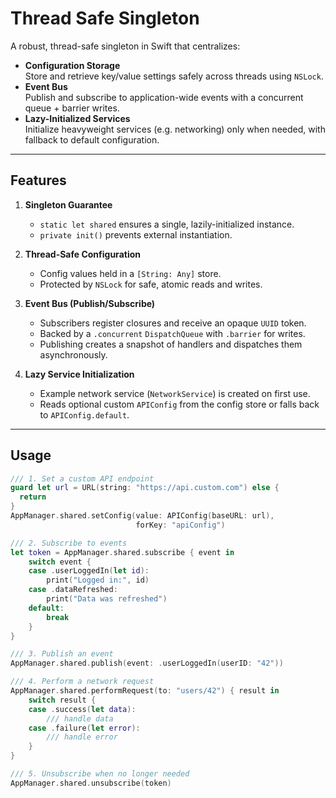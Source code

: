 # Thread Safe Singleton

A robust, thread-safe singleton in Swift that centralizes:

- **Configuration Storage**  
  Store and retrieve key/value settings safely across threads using `NSLock`.  
- **Event Bus**  
  Publish and subscribe to application-wide events with a concurrent queue + barrier writes.  
- **Lazy-Initialized Services**  
  Initialize heavyweight services (e.g. networking) only when needed, with fallback to default configuration.

---

## Features

1. **Singleton Guarantee**  
   - `static let shared` ensures a single, lazily-initialized instance.  
   - `private init()` prevents external instantiation.

2. **Thread-Safe Configuration**  
   - Config values held in a `[String: Any]` store.  
   - Protected by `NSLock` for safe, atomic reads and writes.

3. **Event Bus (Publish/Subscribe)**  
   - Subscribers register closures and receive an opaque `UUID` token.  
   - Backed by a `.concurrent` `DispatchQueue` with `.barrier` for writes.  
   - Publishing creates a snapshot of handlers and dispatches them asynchronously.

4. **Lazy Service Initialization**  
   - Example network service (`NetworkService`) is created on first use.  
   - Reads optional custom `APIConfig` from the config store or falls back to `APIConfig.default`.

---

## Usage

```swift
/// 1. Set a custom API endpoint
guard let url = URL(string: "https://api.custom.com") else {
  return
}
AppManager.shared.setConfig(value: APIConfig(baseURL: url), 
                            forKey: "apiConfig")

/// 2. Subscribe to events
let token = AppManager.shared.subscribe { event in
    switch event {
    case .userLoggedIn(let id):
        print("Logged in:", id)
    case .dataRefreshed:
        print("Data was refreshed")
    default:
        break
    }
}

/// 3. Publish an event
AppManager.shared.publish(event: .userLoggedIn(userID: "42"))

/// 4. Perform a network request
AppManager.shared.performRequest(to: "users/42") { result in
    switch result {
    case .success(let data):
        /// handle data
    case .failure(let error):
        /// handle error
    }
}

/// 5. Unsubscribe when no longer needed
AppManager.shared.unsubscribe(token)
